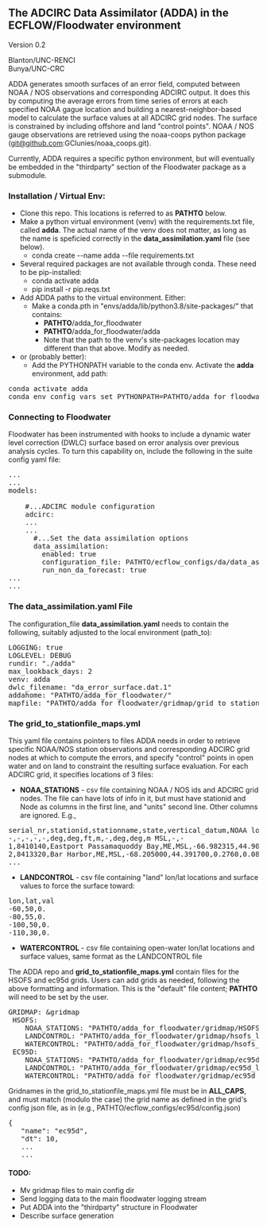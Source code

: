 ## The ADCIRC Data Assimilator (ADDA) in the ECFLOW/Floodwater environment

Version 0.2

Blanton/UNC-RENCI <br>
Bunya/UNC-CRC

ADDA generates smooth surfaces of an error field, computed between NOAA / NOS observations and corresponding ADCIRC output.  It does this by computing the average errors from time series of errors at each specified NOAA gague location and building a nearest-neighbor-based model to calculate the surface values at all ADCIRC grid nodes.  The surface is constrained by including offshore and land "control points".  NOAA / NOS gauge observations are retrieved using the noaa-coops python package (git@github.com:GClunies/noaa_coops.git).  

Currently, ADDA requires a specific python environment, but will eventually be embedded in the "thirdparty" section of the Floodwater package as a submodule.

### Installation / Virtual Env:

- Clone this repo.  This locations is referred to as **PATHTO** below.
- Make a python virtual environment (venv) with the requirements.txt file, called **adda**.  The actual name of the venv does not matter, as long as the name is speficied correctly in the **data_assimilation.yaml** file (see below).
  - conda create --name adda --file requirements.txt
- Several required packages are not available through conda.  These need to be pip-installed:
  - conda activate adda
  - pip install -r pip.reqs.txt
- Add ADDA paths to the virtual environment.  Either:
  - Make a conda.pth in "envs/adda/lib/python3.8/site-packages/" that contains:
    - **PATHTO**/adda_for_floodwater
    - **PATHTO**/adda_for_floodwater/adda
    - Note that the path to the venv's site-packages location may different than that above.  Modify as needed. 
- or (probably better):
  - Add the PYTHONPATH variable to the conda env. Activate the **adda** environment, add path:
<pre>conda activate adda
conda env config vars set PYTHONPATH=PATHTO/adda_for_floodwater:PATHTO/adda_for_floodwater/adda</pre>
    

### Connecting to Floodwater

Floodwater has been instrumented with hooks to include a dynamic water level correction (DWLC) surface based on error analysis over previous analysis cycles.  To turn this capability on, include the following in the suite config yaml file: 

<pre>
...
...
models:

    #...ADCIRC module configuration
    adcirc:
    ...
    ...
      #...Set the data assimilation options
      data_assimilation:
        enabled: true
        configuration_file: PATHTO/ecflow_configs/da/data_assimilation.yaml
        run_non_da_forecast: true
...
...
</pre>

### The **data_assimilation.yaml** File

The configuration_file **data_assimilation.yaml** needs to contain the following, suitably adjusted to the local environment (path_to):
<pre>
LOGGING: true
LOGLEVEL: DEBUG
rundir: "./adda"
max_lookback_days: 2
venv: adda
dwlc_filename: "da_error_surface.dat.1"
addahome: "PATHTO/adda_for_floodwater/"
mapfile: "PATHTO/adda_for_floodwater/gridmap/grid_to_stationfile_maps.yml"
</pre>

### The grid_to_stationfile_maps.yml

This yaml file contains pointers to files ADDA needs in order to retrieve specific NOAA/NOS station observations and corresponding ADCIRC grid nodes at which to compute the errors, and specify "control" points in open water and on land to constraint the resulting surface evaluation.  For each ADCIRC grid, it specifies locations of 3 files:

- **NOAA_STATIONS** - csv file containing NOAA / NOS ids and ADCIRC grid nodes.  The file can have lots of info in it, but must have stationid and Node as columns in the first line, and "units" second line.  Other columns are ignored. E.g., 
<pre>
serial_nr,stationid,stationname,state,vertical_datum,NOAA lon,NOAA lat,navd_to_msl [ft],navd_to_msl [m],Datum Source,lon,lat,bathy,Element,Node
-,-,-,-,-,deg,deg,ft,m,-,deg,deg,m MSL,-,-
1,8410140,Eastport Passamaquoddy Bay,ME,MSL,-66.982315,44.903300,0.2300,0.0701,NOAA gage,-66.982315,44.903300,36.7010,2034577,1034613
2,8413320,Bar Harbor,ME,MSL,-68.205000,44.391700,0.2760,0.0841,NOAA gage,-68.203000,44.393000,4.5782,2287004,1162475 
...
</pre>
- **LANDCONTROL** - csv file containing "land" lon/lat locations and surface values to force the surface toward:
<pre>lon,lat,val
-60,50,0.
-80,55,0.
-100,50,0.
-110,30,0.
</pre>
- **WATERCONTROL** - csv file containing open-water lon/lat locations and surface values, same format as the LANDCONTROL file

The ADDA repo and **grid_to_stationfile_maps.yml** contain files for the HSOFS and ec95d grids.  Users can add grids as needed, following the above formatting and information.   This is the "default" file content; **PATHTO** will need to be set by the user.
<pre>
GRIDMAP: &gridmap
 HSOFS:
    NOAA_STATIONS: "PATHTO/adda_for_floodwater/gridmap/HSOFS_stations_V2.csv"
    LANDCONTROL: "PATHTO/adda_for_floodwater/gridmap/hsofs_land_control_list.dat"
    WATERCONTROL: "PATHTO/adda_for_floodwater/gridmap/hsofs_water_control_list.dat"
 EC95D:
    NOAA_STATIONS: "PATHTO/adda_for_floodwater/gridmap/ec95d_stations.V1.csv"
    LANDCONTROL: "PATHTO/adda_for_floodwater/gridmap/ec95d_land_control_list.dat"
    WATERCONTROL: "PATHTO/adda_for_floodwater/gridmap/ec95d_water_control_list.dat"
</pre>
Gridnames in the grid_to_stationfile_maps.yml file must be in **ALL_CAPS**, and must match (modulo the case) the grid name as defined in the grid's config json file, as in (e.g., PATHTO/ecflow_configs/ec95d/config.json) 
<pre>
{
   "name": "ec95d",
   "dt": 10,
   ...
   ...
</pre>
  
#### TODO:
- Mv gridmap files to main config dir
- Send logging data to the main floodwater logging stream
- Put ADDA into the "thirdparty" structure in Floodwater
- Describe surface generation

